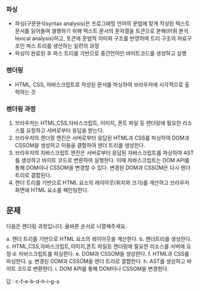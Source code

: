 ### 파싱

- 파싱(구문분석syntax analysis)은 프로그래밍 언어의 문법에 맞게 작성된 텍스트 문서를 읽어들여 샐행하기 위해 텍스트 문서의 문자열을 토큰으로 분해(어휘 분석lexical analysis)하고, 토큰에 문법적 의미와 구조를 반영하여 트리 구조의 자료구조인 파스 트리를 생산하는 일련의 과정
- 파싱이 완료된 후 파스 트리를 기반으로 중간언어인 바이트코드를 생성하고 실행

### 렌더링

- HTML, CSS, 자바스크립트로 작성된 문서를 파싱하여 브라우저에 시각적으로 출력하는 것

### 렌더링 과정

1. 브라우저는 HTML,CSS,자바스크립트, 이미지, 폰트 파일 등 렌더링에 필요한 리소스를 요청하고 서버로부터 응답을 받는다.
2. 브라우저의 렌더링 엔진은 서버로부터 응답된 HTML과 CSS를 파싱하여 DOM과 CSSOM을 생성하고 이들을 결합하여 렌더 트리를 생성한다.
3. 브라우저의 자바스크립트 엔진은 서버로부터 응답된 자바스크립트를 파싱하여 AST를 생성하고 바이트 코드로 변환하여 실행한다. 이때 자바스크립트는 DOM API를 통해 DOM이나 CSSOM을 변경할 수 있다. 변경된 DOM과 CSSOM은 다시 렌더 트리로 결합된다.
4. 렌더 트리를 기반으로 HTML 요소의 레이아웃(위치와 크기)를 계산하고 브라우저 화면에 HTML 요소를 페인팅한다.

## 문제

다음은 렌더링 과정입니다. 올바른 순서로 나열해주세요.

a. 렌더 트리를 기반으로 HTML 요소의 레이아웃을 계산한다.
b. 렌더트리를 생성한다.
c. HTML,CSS,자바스크립트,이미지,폰트 파일등 렌더링에 필요한 리소스를 서버에 요청
d. 자바스크립트를 파싱한다.
e. DOM과 CSSOM을 생성한다.
f. HTML과 CSS를 파싱한다.
g. 변경된 DOM과 CSSOM을 렌더 트리로 결합한다.
h. AST를 생성하고 바이트 코드로 변환한다.
i. DOM API를 통해 DOM이나 CSSOM을 변경한다.

답 : c-f-e-b-d-h-i-g-a
